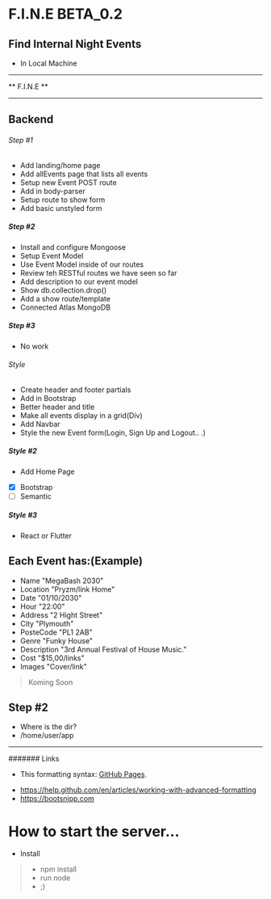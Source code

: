# F.I.N.E BETA_0.2

## Find Internal Night Events 

* In Local Machine

********************************
**          F.I.N.E           **
********************************


 ## Backend
 ###### Step #1
- Add landing/home page
- Add allEvents page that lists all events
- Setup new Event POST route
- Add in body-parser
- Setup route to show form
- Add basic unstyled form
##### Step #2
- Install and configure Mongoose
- Setup Event Model
- Use Event Model inside of our routes
- Review teh RESTful routes we have seen so far
- Add description to our event model
- Show db.collection.drop()
- Add a show route/template
- Connected Atlas MongoDB

##### Step #3
- No work

###### Style
* Create header and footer partials
* Add in Bootstrap
* Better header and title
* Make all events display in a grid(Div)
* Add Navbar 
* Style the new Event form(Login, Sign Up and Logout.. .)
##### Style #2
* Add Home Page

- [x] Bootstrap
- [ ] Semantic

##### Style #3
- React or Flutter

## Each Event has:(Example)
* Name          "MegaBash 2030"
* Location      "Pryzm/link Home"
* Date          "01/10/2030"
* Hour          "22:00"
* Address       "2 Hight Street"
* City          "Plymouth"
* PosteCode     "PL1 2AB"
* Genre         "Funky House"
* Description   "3rd Annual Festival of House Music."
* Cost          "$15,00/links"
* Images        "Cover/link" 

> Koming Soon

## Step #2
* Where is the dir?
* /home/user/app
*********
####### Links
- This formatting syntax: [GitHub Pages](https://help.github.com/en/articles/basic-writing-and-formatting-syntax).
* https://help.github.com/en/articles/working-with-advanced-formatting
* https://bootsnipp.com
 

# How to start the server...
- Install
> - npm install
> - run node
> - ;) 
